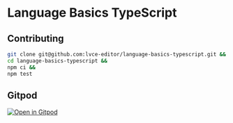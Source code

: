# Language Basics TypeScript

## Contributing

```sh
git clone git@github.com:lvce-editor/language-basics-typescript.git &&
cd language-basics-typescript &&
npm ci &&
npm test
```

## Gitpod

[![Open in Gitpod](https://gitpod.io/button/open-in-gitpod.svg)](https://gitpod.io/#https://github.com/lvce-editor/language-basics-typescript)
